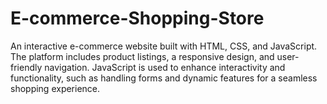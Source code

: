 # E-commerce-Shopping-Store
An interactive e-commerce website built with HTML, CSS, and JavaScript. The platform includes product listings, a responsive design, and user-friendly navigation. JavaScript is used to enhance interactivity and functionality, such as handling forms and dynamic features for a seamless shopping experience.
